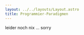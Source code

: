 ```yaml
---
layout: ../../layouts/Layout.astro
title: Programmier-Paradigmen
---
```


leider noch nix ... sorry
